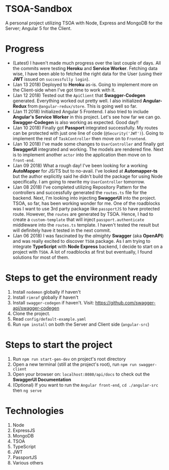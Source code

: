 # TSOA-Sandbox
A personal project utilizing TSOA with Node, Express and MongoDB for the Server; Angular 5 for the Client.

# Progress
* (Latest) I haven't made much progress over the last couple of days. All the commits were testing **Heroku** and **Service Worker**. Fetching data wise, I have been able to fetched the right data for the User (using their **JWT** issued on `successfully login`).
* (Jan 13 2018) Deployed to **Heroku** as-is. Going to implement more on the Client-side when I've got time to work with it.
* (Jan 12 2018) Tested out the `ApiClient` that **Swagger-Codegen** generated. Everything worked out pretty well. I also initialized **Angular-Redux** from `@angular-redux/store`. This is going well so far.
* (Jan 11 2018) Initialized Angular 5 Frontend. I also tried to include **Angular's Service Worker** in this project. Let's see how far we can go. **Swagger-Codegen** is also working as expected. Good day!!
* (Jan 10 2018) Finally got **Passport** integrated successfully. My routes can be protected with just one line of code (`@Security('JWT')`). Going to implement the rest of `TaskController` then move on to `Frontend`.
* (Jan 10 2018) I've made some changes to `UserController` and finally got **SwaggerUI** integrated and working. The models are rendered fine. Next is to implement another `actor` into the application then move on to `front-end`.
* (Jan 09 2018) What a rough day! I've been looking for a working **AutoMapper** for JS/TS but to no-avail. I've looked at **Automapper-ts** but the author explicitly said he didn't build the package for using Node specifically. I am going to rewrite my `UserController` tomorrow. 
* (Jan 08 2018) I've completed utilizing Repository Pattern for the controllers and successfully generated the `routes.ts` file for the backend. Next, I'm looking into injecting **SwaggerUI** into the project. TSOA, so far, has been working wonder for me. One of the roadblocks was I want to use 3rd party package like `passportJS` to have protected route. However, the `routes` are generated by TSOA. Hence, I had to create a `custom-template` that will inject `passport.authenticate` middleware into the `routes.ts` template. I haven't tested the result but will definitely have it tested in the next commit.
* (Jan 06 2018) I was fascinated by the *almighty* **Swagger** (aka **OpenAPI**) and was really excited to discover `TSOA` package. As I am trying to integrate **TypeScript** with **Node Express** backend, I decide to start on a project with `TSOA`. A lot of roadblocks at first but eventually, I found solutions for most of them. 

# Steps to get the environment ready
1. Install `nodemon` globally if haven't
2. Install `rimraf` globally if haven't
3. Install `swagger-codegen` if haven't. Visit: https://github.com/swagger-api/swagger-codegen
4. Clone the project.
5. Read `config/default-example.yaml`
6. Run `npm install` on both the Server and Client side (`angular-src`)

# Steps to start the project
1. Run `npm run start-gen-dev` on project's root directory
2. Open a new terminal (still at the project's root), run `npm run swagger-client`
3. Open your browser on: `localhost:8080/api/docs` to check out the **SwaggerUI Documentation**
4. (Optional) If you want to run the `Angular front-end`, `cd ./angular-src` then `ng serve`

# Technologies
1. Node
2. ExpressJS
3. MongoDB
4. TSOA
5. TypeScript
6. JWT
7. PassportJS
8. Various others
